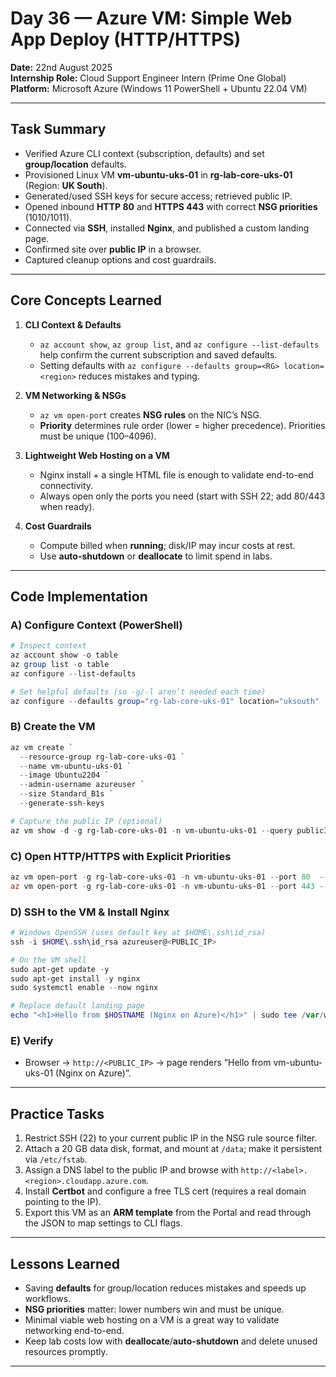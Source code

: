 # Day 36 — Azure VM: Simple Web App Deploy (HTTP/HTTPS)

**Date:** 22nd August 2025  
**Internship Role:** Cloud Support Engineer Intern (Prime One Global)  
**Platform:** Microsoft Azure (Windows 11 PowerShell + Ubuntu 22.04 VM)

---

## Task Summary
- Verified Azure CLI context (subscription, defaults) and set **group/location** defaults.
- Provisioned Linux VM **vm-ubuntu-uks-01** in **rg-lab-core-uks-01** (Region: **UK South**).
- Generated/used SSH keys for secure access; retrieved public IP.
- Opened inbound **HTTP 80** and **HTTPS 443** with correct **NSG priorities** (1010/1011).
- Connected via **SSH**, installed **Nginx**, and published a custom landing page.
- Confirmed site over **public IP** in a browser.
- Captured cleanup options and cost guardrails.

---

## Core Concepts Learned
1) **CLI Context & Defaults**  
   - `az account show`, `az group list`, and `az configure --list-defaults` help confirm the current subscription and saved defaults.  
   - Setting defaults with `az configure --defaults group=<RG> location=<region>` reduces mistakes and typing.

2) **VM Networking & NSGs**  
   - `az vm open-port` creates **NSG rules** on the NIC’s NSG.  
   - **Priority** determines rule order (lower = higher precedence). Priorities must be unique (100–4096).

3) **Lightweight Web Hosting on a VM**  
   - Nginx install + a single HTML file is enough to validate end-to-end connectivity.  
   - Always open only the ports you need (start with SSH 22; add 80/443 when ready).

4) **Cost Guardrails**  
   - Compute billed when **running**; disk/IP may incur costs at rest.  
   - Use **auto-shutdown** or **deallocate** to limit spend in labs.

---

## Code Implementation

### A) Configure Context (PowerShell)
```powershell
# Inspect context
az account show -o table
az group list -o table
az configure --list-defaults

# Set helpful defaults (so -g/-l aren’t needed each time)
az configure --defaults group="rg-lab-core-uks-01" location="uksouth"
```

### B) Create the VM
```powershell
az vm create `
  --resource-group rg-lab-core-uks-01 `
  --name vm-ubuntu-uks-01 `
  --image Ubuntu2204 `
  --admin-username azureuser `
  --size Standard_B1s `
  --generate-ssh-keys

# Capture the public IP (optional)
az vm show -d -g rg-lab-core-uks-01 -n vm-ubuntu-uks-01 --query publicIps -o tsv
```

### C) Open HTTP/HTTPS with Explicit Priorities
```powershell
az vm open-port -g rg-lab-core-uks-01 -n vm-ubuntu-uks-01 --port 80  --priority 1010
az vm open-port -g rg-lab-core-uks-01 -n vm-ubuntu-uks-01 --port 443 --priority 1011
```

### D) SSH to the VM & Install Nginx
```powershell
# Windows OpenSSH (uses default key at $HOME\.ssh\id_rsa)
ssh -i $HOME\.ssh\id_rsa azureuser@<PUBLIC_IP>

# On the VM shell
sudo apt-get update -y
sudo apt-get install -y nginx
sudo systemctl enable --now nginx

# Replace default landing page
echo "<h1>Hello from $HOSTNAME (Nginx on Azure)</h1>" | sudo tee /var/www/html/index.nginx-debian.html
```

### E) Verify
- Browser → `http://<PUBLIC_IP>` → page renders “Hello from vm-ubuntu-uks-01 (Nginx on Azure)”.

---

## Practice Tasks
1. Restrict SSH (22) to your current public IP in the NSG rule source filter.  
2. Attach a 20 GB data disk, format, and mount at `/data`; make it persistent via `/etc/fstab`.  
3. Assign a DNS label to the public IP and browse with `http://<label>.<region>.cloudapp.azure.com`.  
4. Install **Certbot** and configure a free TLS cert (requires a real domain pointing to the IP).  
5. Export this VM as an **ARM template** from the Portal and read through the JSON to map settings to CLI flags.

---

## Lessons Learned
- Saving **defaults** for group/location reduces mistakes and speeds up workflows.  
- **NSG priorities** matter: lower numbers win and must be unique.  
- Minimal viable web hosting on a VM is a great way to validate networking end-to-end.  
- Keep lab costs low with **deallocate**/**auto-shutdown** and delete unused resources promptly.

---
